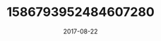 ---
title: "1586793952484607280"
cover: "2017-08-22 15.43.21 1586793952484607280_46248401"
photo: "2017-08-22 15.43.21 1586793952484607280_46248401"
date: "2017-08-22"
type: "photo"
---